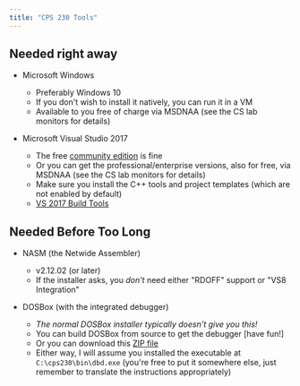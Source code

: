```yaml
---
title: "CPS 230 Tools"
---
```


## Needed right away

* Microsoft Windows
    - Preferably Windows 10
    - If you don't wish to install it natively, you can run it in a VM
    - Available to you free of charge via MSDNAA (see the CS lab monitors for details)

* Microsoft Visual Studio 2017
    - The free [community edition](https://www.visualstudio.com/downloads/) is fine
    - Or you can get the professional/enterprise versions, also for free, via MSDNAA (see the CS lab monitors for details)
    - Make sure you install the C++ tools and project templates (which are not enabled by default)
    - [VS 2017 Build Tools](https://www.visualstudio.com/downloads/#build-tools-for-visual-studio-2017)

## Needed Before Too Long

* NASM (the Netwide Assembler)
    - v2.12.02 (or later)
    - If the installer asks, you *don't* need either "RDOFF" support or "VS8 Integration"

* DOSBox (with the integrated debugger)
    - *The normal DOSBox installer typically doesn't give you this!*
    - You can build DOSBox from source to get the debugger [have fun!]
    - Or you can download this [ZIP file](/course/bju/content/cps230/downloads/dbd.zip)
    - Either way, I will assume you installed the executable at `C:\cps230\bin\dbd.exe` (you're free to put it somewhere else, just remember to translate the instructions appropriately)
